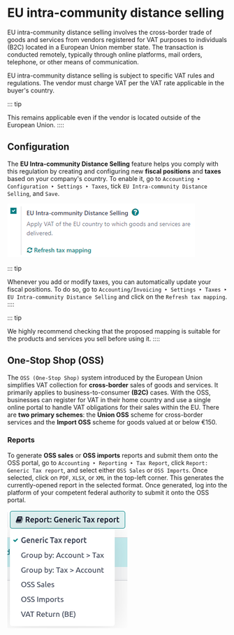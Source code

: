 # EU intra-community distance selling

EU intra-community distance selling involves the cross-border trade of
goods and services from vendors registered for VAT purposes to
individuals (B2C) located in a European Union member state. The
transaction is conducted remotely, typically through online platforms,
mail orders, telephone, or other means of communication.

EU intra-community distance selling is subject to specific VAT rules and
regulations. The vendor must charge VAT per the VAT rate applicable in
the buyer\'s country.

::: tip

This remains applicable even if the vendor is located outside of the
European Union.
::::

## Configuration

The **EU Intra-community Distance Selling** feature helps you comply
with this regulation by creating and configuring new **fiscal
positions** and **taxes** based on your company\'s country. To enable
it, go to
`Accounting ‣ Configuration ‣ Settings ‣ Taxes`, tick
`EU Intra-community Distance Selling`, and `Save`.

![EU intra-community Distance Selling feature in Odoo Accounting settings](eu_distance_selling/enable-feature.png)

::: tip

Whenever you add or modify taxes, you can automatically update your
fiscal positions. To do so, go to
`Accounting/Invoicing ‣ Settings ‣ Taxes ‣ EU Intra-community Distance
Selling` and click on the
`Refresh tax mapping`.
::::

::: tip

We highly recommend checking that the proposed mapping is suitable for
the products and services you sell before using it.
::::


## One-Stop Shop (OSS)

The `OSS (One-Stop Shop)` system
introduced by the European Union simplifies VAT collection for
**cross-border** sales of goods and services. It primarily applies to
business-to-consumer **(B2C)** cases. With the OSS, businesses can
register for VAT in their home country and use a single online portal to
handle VAT obligations for their sales within the EU. There are **two
primary schemes**: the **Union OSS** scheme for cross-border services
and the **Import OSS** scheme for goods valued at or below €150.

### Reports

To generate **OSS sales** or **OSS imports** reports and submit them
onto the OSS portal, go to
`Accounting ‣ Reporting ‣ Tax Report`, click `Report: Generic Tax
report`, and select either
`OSS Sales` or
`OSS Imports`. Once selected, click
on `PDF`, `XLSX`, or `XML` in the
top-left corner. This generates the currently-opened report in the
selected format. Once generated, log into the platform of your competent
federal authority to submit it onto the OSS portal.

![OSS reports view](eu_distance_selling/oss-report.png)

